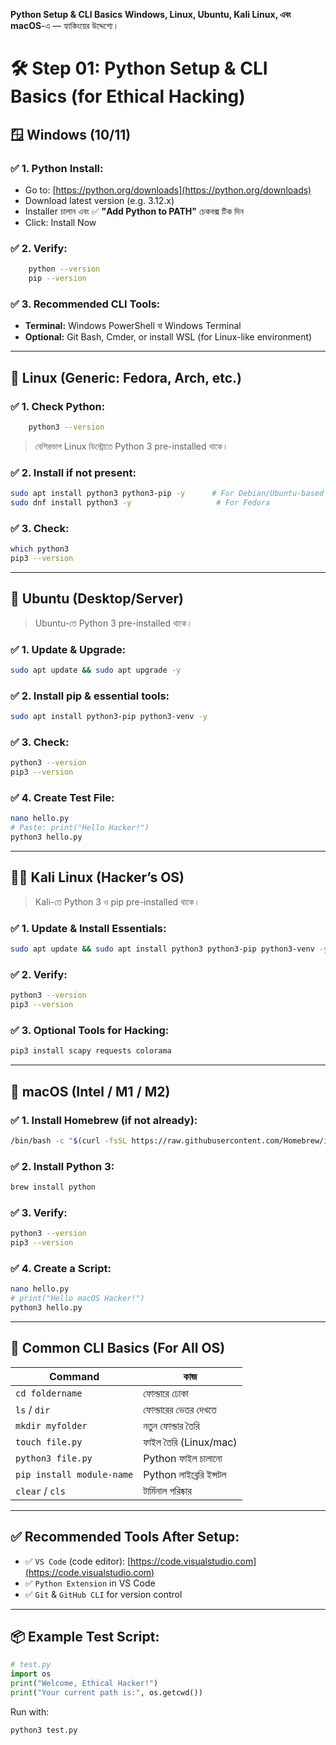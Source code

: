 
**Python Setup & CLI Basics**  **Windows, Linux, Ubuntu, Kali Linux, এবং macOS**-এ — হ্যাকিংয়ের উদ্দেশ্যে।


# 🛠️ Step 01: Python Setup & CLI Basics (for Ethical Hacking)

## 🪟 **Windows (10/11)**

### ✅ 1. Python Install:

* Go to: [https://python.org/downloads](https://python.org/downloads)
* Download latest version (e.g. 3.12.x)
* Installer চালান এবং ✅ **"Add Python to PATH"** চেকবক্স টিক দিন
* Click: Install Now

### ✅ 2. Verify:

```bash
    python --version
    pip --version
```

### ✅ 3. Recommended CLI Tools:

* **Terminal:** Windows PowerShell বা Windows Terminal
* **Optional:** Git Bash, Cmder, or install WSL (for Linux-like environment)

---

## 🐧 **Linux (Generic: Fedora, Arch, etc.)**

### ✅ 1. Check Python:

```bash
    python3 --version
```

> বেশিরভাগ Linux ডিস্ট্রোতে Python 3 pre-installed থাকে।

### ✅ 2. Install if not present:

```bash
sudo apt install python3 python3-pip -y      # For Debian/Ubuntu-based
sudo dnf install python3 -y                   # For Fedora
```

### ✅ 3. Check:

```bash
which python3
pip3 --version
```

---

## 🧱 **Ubuntu (Desktop/Server)**

> Ubuntu-তে Python 3 pre-installed থাকে।

### ✅ 1. Update & Upgrade:

```bash
sudo apt update && sudo apt upgrade -y
```

### ✅ 2. Install pip & essential tools:

```bash
sudo apt install python3-pip python3-venv -y
```

### ✅ 3. Check:

```bash
python3 --version
pip3 --version
```

### ✅ 4. Create Test File:

```bash
nano hello.py
# Paste: print("Hello Hacker!")
python3 hello.py
```

---

## 🕵️‍♂️ **Kali Linux (Hacker’s OS)**

> Kali-তে Python 3 ও pip pre-installed থাকে।

### ✅ 1. Update & Install Essentials:

```bash
sudo apt update && sudo apt install python3 python3-pip python3-venv -y
```

### ✅ 2. Verify:

```bash
python3 --version
pip3 --version
```

### ✅ 3. Optional Tools for Hacking:

```bash
pip3 install scapy requests colorama
```

---

## 🍎 **macOS (Intel / M1 / M2)**

### ✅ 1. Install Homebrew (if not already):

```bash
/bin/bash -c "$(curl -fsSL https://raw.githubusercontent.com/Homebrew/install/HEAD/install.sh)"
```

### ✅ 2. Install Python 3:

```bash
brew install python
```

### ✅ 3. Verify:

```bash
python3 --version
pip3 --version
```

### ✅ 4. Create a Script:

```bash
nano hello.py
# print("Hello macOS Hacker!")
python3 hello.py
```

---

## 🔁 Common CLI Basics (For All OS)

| Command                   | কাজ                     |
| ------------------------- | ----------------------- |
| `cd foldername`           | ফোল্ডারে ঢোকা           |
| `ls` / `dir`              | ফোল্ডারের ভেতর দেখতে    |
| `mkdir myfolder`          | নতুন ফোল্ডার তৈরি       |
| `touch file.py`           | ফাইল তৈরি (Linux/mac)   |
| `python3 file.py`         | Python ফাইল চালানো      |
| `pip install module-name` | Python লাইব্রেরি ইন্সটল |
| `clear` / `cls`           | টার্মিনাল পরিষ্কার      |

---

## ✅ Recommended Tools After Setup:

* ✅ `VS Code` (code editor): [https://code.visualstudio.com](https://code.visualstudio.com)
* ✅ `Python Extension` in VS Code
* ✅ `Git` & `GitHub CLI` for version control

---

## 📦 Example Test Script:

```python
# test.py
import os
print("Welcome, Ethical Hacker!")
print("Your current path is:", os.getcwd())
```

Run with:

```bash
python3 test.py
```
